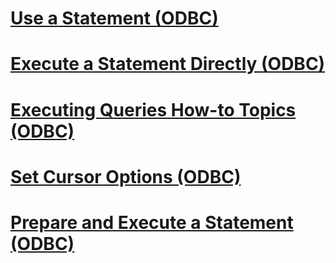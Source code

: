 # [Use a Statement (ODBC)](use-a-statement-odbc.md)
# [Execute a Statement Directly (ODBC)](execute-a-statement-directly-odbc.md)
# [Executing Queries How-to Topics (ODBC)](executing-queries-how-to-topics-odbc.md)
# [Set Cursor Options (ODBC)](set-cursor-options-odbc.md)
# [Prepare and Execute a Statement (ODBC)](prepare-and-execute-a-statement-odbc.md)
